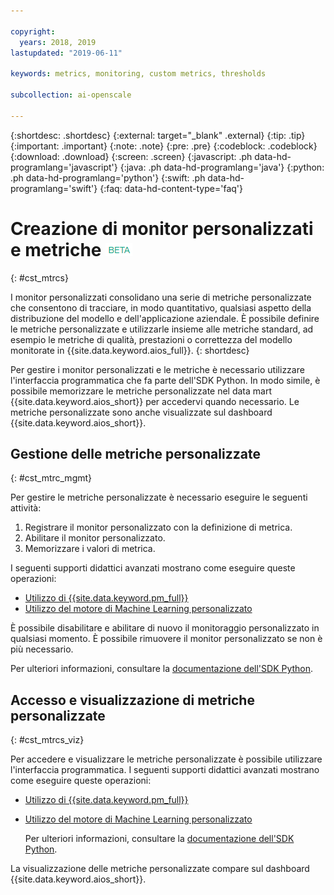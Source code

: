 ```yaml
---

copyright:
  years: 2018, 2019
lastupdated: "2019-06-11"

keywords: metrics, monitoring, custom metrics, thresholds

subcollection: ai-openscale

---
```


{:shortdesc: .shortdesc}
{:external: target="_blank" .external}
{:tip: .tip}
{:important: .important}
{:note: .note}
{:pre: .pre}
{:codeblock: .codeblock}
{:download: .download}
{:screen: .screen}
{:javascript: .ph data-hd-programlang='javascript'}
{:java: .ph data-hd-programlang='java'}
{:python: .ph data-hd-programlang='python'}
{:swift: .ph data-hd-programlang='swift'}
{:faq: data-hd-content-type='faq'}

# Creazione di monitor personalizzati e metriche ![tag beta](images/beta.png)
{: #cst_mtrcs}

I monitor personalizzati consolidano una serie di metriche personalizzate che consentono di tracciare, in modo quantitativo, qualsiasi aspetto della distribuzione del modello e dell'applicazione aziendale. È possibile definire le metriche personalizzate e utilizzarle insieme alle metriche standard, ad esempio le metriche di qualità, prestazioni o correttezza del modello monitorate in {{site.data.keyword.aios_full}}.
{: shortdesc}

Per gestire i monitor personalizzati e le metriche è necessario utilizzare l'interfaccia programmatica che fa parte dell'SDK Python. In modo simile, è possibile memorizzare le metriche personalizzate nel data mart {{site.data.keyword.aios_short}} per accedervi quando necessario. Le metriche personalizzate sono anche visualizzate sul dashboard {{site.data.keyword.aios_short}}.

## Gestione delle metriche personalizzate
{: #cst_mtrc_mgmt}

Per gestire le metriche personalizzate è necessario eseguire le seguenti attività:

1. Registrare il monitor personalizzato con la definizione di metrica.
2. Abilitare il monitor personalizzato.
3. Memorizzare i valori di metrica.

I seguenti supporti didattici avanzati mostrano come eseguire queste operazioni:

- [Utilizzo di {{site.data.keyword.pm_full}}](https://github.com/pmservice/ai-openscale-tutorials/blob/master/notebooks/Watson%20OpenScale%20and%20Watson%20ML%20Engine.ipynb)
- [Utilizzo del motore di Machine Learning personalizzato](https://github.com/pmservice/ai-openscale-tutorials/blob/master/notebooks/AI%20OpenScale%20and%20Custom%20ML%20Engine.ipynb)

È possibile disabilitare e abilitare di nuovo il monitoraggio personalizzato in qualsiasi momento. È possibile rimuovere il monitor personalizzato se non è più necessario.

Per ulteriori informazioni, consultare la [documentazione dell'SDK Python](http://ai-openscale-python-client.mybluemix.net/).

## Accesso e visualizzazione di metriche personalizzate
{: #cst_mtrcs_viz}

Per accedere e visualizzare le metriche personalizzate è possibile utilizzare l'interfaccia programmatica. I seguenti supporti didattici avanzati mostrano come eseguire queste operazioni:

- [Utilizzo di {{site.data.keyword.pm_full}}](https://github.com/pmservice/ai-openscale-tutorials/blob/master/notebooks/Watson%20OpenScale%20and%20Watson%20ML%20Engine.ipynb)
- [Utilizzo del motore di Machine Learning personalizzato](https://github.com/pmservice/ai-openscale-tutorials/blob/master/notebooks/AI%20OpenScale%20and%20Custom%20ML%20Engine.ipynb)

   Per ulteriori informazioni, consultare la [documentazione dell'SDK Python](http://ai-openscale-python-client.mybluemix.net/).

La visualizzazione delle metriche personalizzate compare sul dashboard {{site.data.keyword.aios_short}}.

<!---
![screen shot with metrics from Advanced Tutorial](images/adv_tutorial_metrics.png)
--->
